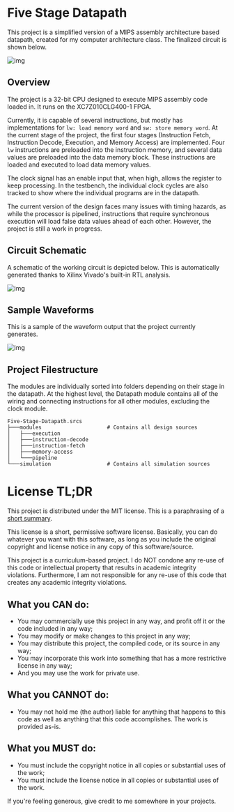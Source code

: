 # Five Stage Datapath

This project is a simplified version of a MIPS assembly architecture based
datapath, created for my computer architecture class. The finalized circuit is
shown below.

![img](https://camo.githubusercontent.com/3508ea9870ab67374ad443b21253e9b657eb7d16/68747470733a2f2f63646e2e646973636f72646170702e636f6d2f6174746163686d656e74732f3730383439333337353734353033323231332f3733303838353437353436333732353135362f756e6b6e6f776e2e706e67)

## Overview

The project is a 32-bit CPU designed to execute MIPS assembly code loaded in. It
runs on the XC7Z010CLG400-1 FPGA.

Currently, it is capable of several instructions, but mostly has implementations
for `lw: load memory word` and `sw: store memory word`. At the current stage of
the project, the first four stages (Instruction Fetch, Instruction Decode,
Execution, and Memory Access) are implemented. Four `lw` instructions are
preloaded into the instruction memory, and several data values are preloaded
into the data memory block. These instructions are loaded and executed to load
data memory values.

The clock signal has an enable input that, when high, allows the register to
keep processing. In the testbench, the individual clock cycles are also tracked
to show where the individual programs are in the datapath.

The current version of the design faces many issues with timing hazards, as
while the processor is pipelined, instructions that require synchronous
execution will load false data values ahead of each other. However, the project
is still a work in progress.

## Circuit Schematic

A schematic of the working circuit is depicted below. This is automatically
generated thanks to Xilinx Vivado's built-in RTL analysis.

![img](https://cdn.discordapp.com/attachments/708493375745032213/735331637214183457/unknown.png)

## Sample Waveforms

This is a sample of the waveform output that the project currently generates.

![img](https://cdn.discordapp.com/attachments/708493375745032213/735330083807559691/unknown.png)

## Project Filestructure

The modules are individually sorted into folders depending on their stage in the
datapath. At the highest level, the Datapath module contains all of the wiring
and connecting instructions for all other modules, excluding the clock module.

    Five-Stage-Datapath.srcs
    ├───modules                     # Contains all design sources
    │   ├───execution
    │   ├───instruction-decode
    │   ├───instruction-fetch
    │   ├───memory-access
    │   └───pipeline
    └───simulation                  # Contains all simulation sources

# License TL;DR

This project is distributed under the MIT license. This is a paraphrasing of a
[short summary](https://tldrlegal.com/license/mit-license).

This license is a short, permissive software license. Basically, you can do
whatever you want with this software, as long as you include the original
copyright and license notice in any copy of this software/source.

This project is a curriculum-based project. I do NOT condone any re-use of this
code or intellectual property that results in academic integrity violations.
Furthermore, I am not responsible for any re-use of this code that creates any
academic integrity violations.

## What you CAN do:

-   You may commercially use this project in any way, and profit off it or the
    code included in any way;
-   You may modify or make changes to this project in any way;
-   You may distribute this project, the compiled code, or its source in any
    way;
-   You may incorporate this work into something that has a more restrictive
    license in any way;
-   And you may use the work for private use.

## What you CANNOT do:

-   You may not hold me (the author) liable for anything that happens to this
    code as well as anything that this code accomplishes. The work is provided
    as-is.

## What you MUST do:

-   You must include the copyright notice in all copies or substantial uses of
    the work;
-   You must include the license notice in all copies or substantial uses of the
    work.

If you're feeling generous, give credit to me somewhere in your projects.
